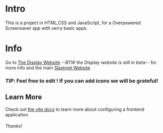 # Intro

This is a project in HTML,CSS and JavaScript, for a Overpowered Screensaver app with verry basic apps.

# Info
Go to [The Display Website](https://slashnet.framer.ai/display) *--BTW the Display website is still in beta--* for more info and the main [Slashnet Website](https://slashnet.framer.ai)

### *TIP*: Feel free to edit ! If you can add icons we will be grateful!



## Learn More

Check out [the vite docs](https://vitejs.dev) to learn more about configuring a frontend application 































































###### Thanks!
